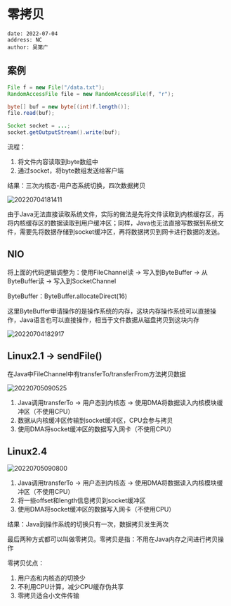 # 零拷贝

```desc
date: 2022-07-04
address: NC
author: 吴第广
```

## 案例

```java
File f = new File("/data.txt");
RandomAccessFile file = new RandomAccessFile(f, "r");

byte[] buf = new byte[(int)f.length()];
file.read(buf);

Socket socket = ...;
socket.getOutputStream().write(buf);
```

流程：
1. 将文件内容读取到byte数组中
2. 通过socket，将byte数组发送给客户端

结果：三次内核态-用户态系统切换，四次数据拷贝

![20220704181411](https://cdn.jsdelivr.net/gh/wudg/picgo@master/images/books/20220704181411.png)

由于Java无法直接读取系统文件，实际的做法是先将文件读取到内核缓存区，再将内核缓存区的数据读取到用户缓冲区；同样，Java也无法直接写数据到系统文件，需要先将数据存储到socket缓冲区，再将数据拷贝到网卡进行数据的发送。

## NIO

将上面的代码逻辑调整为：使用FileChannel读 -> 写入到ByteBuffer -> 从ByteBuffer读 -> 写入到SocketChannel

ByteBuffer：ByteBuffer.allocateDirect(16)

这里ByteBuffer申请操作的是操作系统的内存，这块内存操作系统可以直接操作，Java语言也可以直接操作，相当于文件数据从磁盘拷贝到这块内存

![20220704182917](https://cdn.jsdelivr.net/gh/wudg/picgo@master/images/books/20220704182917.png)

## Linux2.1 -> sendFile()

在Java中FileChannel中有transferTo/transferFrom方法拷贝数据

![20220705090525](https://cdn.jsdelivr.net/gh/wudg/picgo@master/images/books/20220705090525.png)

1. Java调用transferTo -> 用户态到内核态 -> 使用DMA将数据读入内核模块缓冲区（不使用CPU）
2. 数据从内核缓冲区传输到socket缓冲区，CPU会参与拷贝
3. 使用DMA将socket缓冲区的数据写入网卡（不使用CPU）

## Linux2.4 

![20220705090800](https://cdn.jsdelivr.net/gh/wudg/picgo@master/images/books/20220705090800.png)

1. Java调用transferTo -> 用户态到内核态 -> 使用DMA将数据读入内核模块缓冲区（不使用CPU）
2. 将一些offset和length信息拷贝到socket缓冲区
3. 使用DMA将socket缓冲区的数据写入网卡（不使用CPU）

结果：Java到操作系统的切换只有一次，数据拷贝发生两次

最后两种方式都可以叫做零拷贝。零拷贝是指：不用在Java内存之间进行拷贝操作

零拷贝优点：

1. 用户态和内核态的切换少
2. 不利用CPU计算，减少CPU缓存伪共享
3. 零拷贝适合小文件传输



